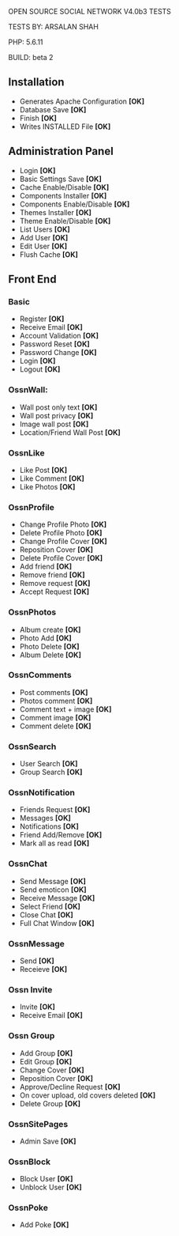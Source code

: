 OPEN SOURCE SOCIAL NETWORK V4.0b3 TESTS

TESTS BY: ARSALAN SHAH

PHP: 5.6.11

BUILD: beta 2

## Installation

* Generates Apache Configuration 		<b><b>[OK]</b></b>
* Database Save 		 		            <b>[OK]</b>
* Finish 					                  <b>[OK]</b>
* Writes INSTALLED File				      <b>[OK]</b>

## Administration Panel

* Login 					            <b>[OK]</b>
* Basic Settings Save				  <b>[OK]</b>
* Cache Enable/Disable				<b>[OK]</b>
* Components Installer				<b>[OK]</b>
* Components Enable/Disable		<b>[OK]</b>
* Themes Installer			  	  <b>[OK]</b>
* Theme Enable/Disable				<b>[OK]</b>
* List Users					        <b>[OK]</b>
* Add User					          <b>[OK]</b>
* Edit User					          <b>[OK]</b>
* Flush Cache					        <b>[OK]</b>

## Front End

### Basic

* Register					          <b>[OK]</b>
* Receive Email					      <b>[OK]</b>
* Account Validation				  <b>[OK]</b>
* Password Reset			      	<b>[OK]</b>
* Password Change				      <b>[OK]</b>
* Login						            <b>[OK]</b>
* Logout				            	<b>[OK]</b>

### OssnWall:

* Wall post only text			  	<b>[OK]</b>
* Wall post privacy 				  <b>[OK]</b>
* Image wall post				      <b>[OK]</b>
* Location/Friend Wall Post		<b>[OK]</b>

### OssnLike

* Like Post				        	 <b>[OK]</b>
* Like Comment					     <b>[OK]</b>
* Like Photos 					     <b>[OK]</b>

### OssnProfile

* Change Profile Photo				<b>[OK]</b>
* Delete Profile Photo				<b>[OK]</b>
* Change Profile Cover				<b>[OK]</b>
* Reposition Cover			  	  <b>[OK]</b>
* Delete Profile Cover				<b>[OK]</b>
* Add friend					        <b>[OK]</b>
* Remove friend					      <b>[OK]</b>
* Remove request				      <b>[OK]</b>
* Accept Request 			      	<b>[OK]</b>

### OssnPhotos

* Album create 				      	<b>[OK]</b>
* Photo Add					          <b>[OK]</b>
* Photo Delete					      <b>[OK]</b>
* Album	Delete					      <b>[OK]</b>

### OssnComments

* Post comments					      <b>[OK]</b>
* Photos comment				      <b>[OK]</b>
* Comment text + image				<b>[OK]</b>
* Comment image					      <b>[OK]</b>
* Comment delete				      <b>[OK]</b>

### OssnSearch

* User Search					        <b>[OK]</b>
* Group Search					      <b>[OK]</b>

### OssnNotification

* Friends Request				      <b>[OK]</b>
* Messages					          <b>[OK]</b>
* Notifications					      <b>[OK]</b>
* Friend Add/Remove				    <b>[OK]</b>
* Mark all as read				    <b>[OK]</b>

### OssnChat

* Send Message					      <b>[OK]</b>
* Send emoticon					      <b>[OK]</b>
* Receive Message				      <b>[OK]</b>
* Select Friend					      <b>[OK]</b>
* Close Chat					        <b>[OK]</b>
* Full Chat Window			    	<b>[OK]</b>

### OssnMessage

* Send						            <b>[OK]</b>
* Receieve					          <b>[OK]</b>

### Ossn Invite		

* Invite					            <b>[OK]</b>
* Receive Email					      <b>[OK]</b>

### Ossn Group

* Add Group					                    <b>[OK]</b>
* Edit Group					                  <b>[OK]</b>
* Change Cover					                <b>[OK]</b>
* Reposition Cover				              <b>[OK]</b>
* Approve/Decline Request			          <b>[OK]</b>
* On cover upload, old covers deleted		<b>[OK]</b>
* Delete Group					                <b>[OK]</b>

### OssnSitePages

* Admin Save					        <b>[OK]</b>

### OssnBlock					

* Block User					        <b>[OK]</b>
* Unblock User				      	<b>[OK]</b>

### OssnPoke

* Add Poke				          	<b>[OK]</b>
